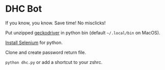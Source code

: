 # DHC Bot
If you know, you know. Save time! No misclicks!

Put unzipped [geckodriver](https://github.com/mozilla/geckodriver) in python bin (default `~/.local/bin` on MacOS).

[Install Selenium](https://selenium-python.readthedocs.io/installation.html) for python.

Clone and create password return file.

`python dhc.py` or add a shortcut to your zshrc.
